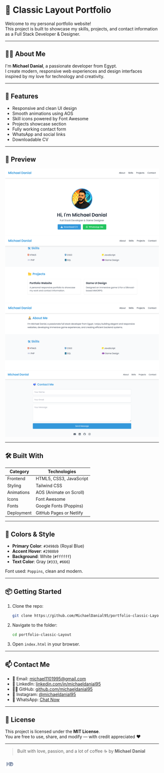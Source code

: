# 🌟 Classic Layout Portfolio

Welcome to my personal portfolio website!  
This project is built to showcase my skills, projects, and contact information as a Full Stack Developer & Designer.

---

## 👨‍💻 About Me

I'm **Michael Danial**, a passionate developer from Egypt.  
I create modern, responsive web experiences and design interfaces inspired by my love for technology and creativity.

---

## 🚀 Features

- Responsive and clean UI design
- Smooth animations using AOS
- Skill icons powered by Font Awesome
- Projects showcase section
- Fully working contact form
- WhatsApp and social links
- Downloadable CV

---

## 📸 Preview

![Hero Section](screenshots/1.png)
![Skills Section](screenshots/2.png)
![Projects Section](screenshots/3.png)
![Projects Section](screenshots/4.png)

---

## 🛠️ Built With

| Category     | Technologies                              |
|--------------|--------------------------------------------|
| Frontend     | HTML5, CSS3, JavaScript                    |
| Styling      | Tailwind CSS                               |
| Animations   | AOS (Animate on Scroll)                    |
| Icons        | Font Awesome                               |
| Fonts        | Google Fonts (Poppins)                     |
| Deployment   | GitHub Pages or Netlify                    |

---

## 🎨 Colors & Style

- **Primary Color**: `#3498db` (Royal Blue)
- **Accent Hover**: `#2980b9`
- **Background**: White (`#ffffff`)
- **Text Color**: Gray (`#333`, `#666`)

Font used: `Poppins`, clean and modern.

---

## 📦 Getting Started

1. Clone the repo:
   ```bash
   git clone https://github.com/MichaelDanial95/portfolio-classic-Layout.git
   ```

2. Navigate to the folder:
   ```bash
   cd portfolio-classic-Layout
   ```

3. Open `index.html` in your browser.

---

## 📫 Contact Me

- 💌 Email: [michael1101995@gmail.com](mailto:michael1101995@gmail.com)
- 💼 LinkedIn: [linkedin.com/in/michaeldanial95](https://linkedin.com/in/michaeldanial95)
- 🧑‍💻 GitHub: [github.com/michaeldanial95](https://github.com/michaeldanial95)
- 📸 Instagram: [@michaeldanial95](https://www.instagram.com/michaeldanial95/)
- 💬 WhatsApp: [Chat Now](https://wa.me/201095161434)

---

## 📄 License

This project is licensed under the **MIT License**.  
You are free to use, share, and modify — with credit appreciated ❤️

---

> Built with love, passion, and a lot of coffee ☕ by   **Michael Danial**<br>
 <img src="Assest/img/logo2.png" alt="Logo" width="30" height="30" class="inline-block rounded-full" />
